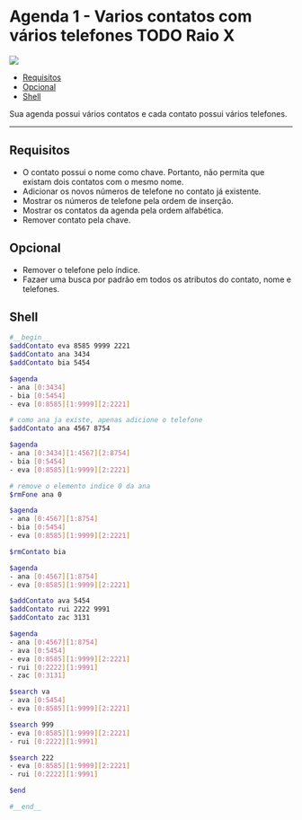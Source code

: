 # Agenda 1 - Varios contatos com vários telefones TODO Raio X
![](figura.jpg)

<!--TOC_BEGIN-->
- [Requisitos](#requisitos)
- [Opcional](#opcional)
- [Shell](#shell)

<!--TOC_END-->

Sua agenda possui vários contatos e cada contato possui vários telefones.
***
## Requisitos

- O contato possui o nome como chave. Portanto, não permita que existam dois contatos com o mesmo nome.
- Adicionar os novos números de telefone no contato já existente.
- Mostrar os números de telefone pela ordem de inserção.
- Mostrar os contatos da agenda pela ordem alfabética.
- Remover contato pela chave.

## Opcional
- Remover o telefone pelo índice.
- Fazaer uma busca por padrão em todos os atributos do contato, nome e telefones.


## Shell

```bash
#__begin__
$addContato eva 8585 9999 2221
$addContato ana 3434 
$addContato bia 5454

$agenda
- ana [0:3434]
- bia [0:5454]
- eva [0:8585][1:9999][2:2221]

# como ana ja existe, apenas adicione o telefone
$addContato ana 4567 8754

$agenda
- ana [0:3434][1:4567][2:8754]
- bia [0:5454]
- eva [0:8585][1:9999][2:2221]

# remove o elemento indice 0 da ana
$rmFone ana 0

$agenda
- ana [0:4567][1:8754]
- bia [0:5454]
- eva [0:8585][1:9999][2:2221]

$rmContato bia

$agenda
- ana [0:4567][1:8754]
- eva [0:8585][1:9999][2:2221]

$addContato ava 5454
$addContato rui 2222 9991
$addContato zac 3131

$agenda
- ana [0:4567][1:8754]
- ava [0:5454]
- eva [0:8585][1:9999][2:2221]
- rui [0:2222][1:9991]
- zac [0:3131]

$search va
- ava [0:5454]
- eva [0:8585][1:9999][2:2221]

$search 999
- eva [0:8585][1:9999][2:2221]
- rui [0:2222][1:9991]

$search 222
- eva [0:8585][1:9999][2:2221]
- rui [0:2222][1:9991]

$end

#__end__
```
